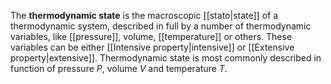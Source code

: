 The **thermodynamic state** is the macroscopic [[stato|state]] of a thermodynamic system, described in full by a number of thermodynamic variables, like [[pressure]], volume, [[temperature]] or others. These variables can be either [[Intensive property|intensive]] or [[Extensive property|extensive]]. Thermodynamic state is most commonly described in function of pressure $P$, volume $V$ and temperature $T$.